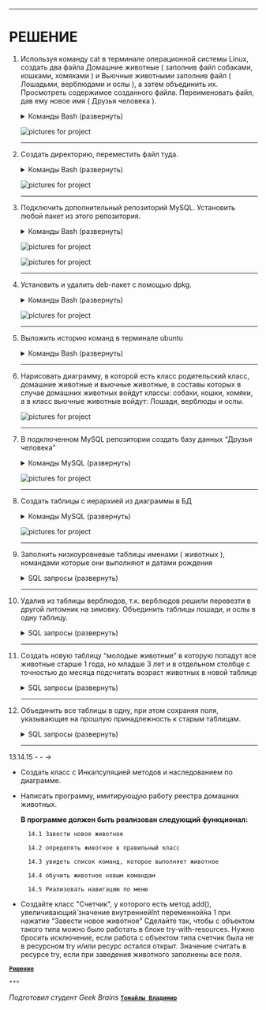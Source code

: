 ***

# РЕШЕНИЕ

1. Используя команду cat в терминале операционной системы Linux, создать
два файла Домашние животные ( заполнив файл собаками, кошками,
хомяками ) и Вьючные животными заполнив файл ( Лошадьми, верблюдами и
ослы ), а затем объединить их. Просмотреть содержимое созданного файла.
Переименовать файл, дав ему новое имя ( Друзья человека ).

    <details>
        <summary> Команды Bash (развернуть) </summary>

    ```bash
    cat > "Домашние животные"
    Собаки
    Кошки
    Хомяки

    'Ctrl+d'
    ```

    ```bash
    cat > "Вьючные животные"
    Лошади
    Верблюды
    Ослы

    'Ctrl+d'
    ```

    ```bash
    cat "Домашние животные" "Вьючные животные" > Animals
    cat Animals
    mv "Animals" "Друзья человека"
    ```

    </details>

    ![pictures for project](https://github.com/sSionAa/FW/blob/main/Pictures/1.png)

    ***

2. Создать директорию, переместить файл туда.

    <details>
        <summary> Команды Bash (развернуть) </summary>

    ```bash
    mkdir folder_test
    mv 'Друзья человека' folder_test/
    ls
    cd folder_test/
    ls
    ```

    </details>

    ![pictures for project](https://github.com/sSionAa/FW/blob/main/Pictures/2.png)

    ***

3. Подключить дополнительный репозиторий MySQL. Установить любой пакет из этого репозитория.

    <details>
        <summary> Команды Bash (развернуть) </summary>

    ```bash
    sudo apt-get update
    sudo apt update
    sudo apt install mysql-server
    sudo service mysql status
    ```

    </details>

    ![pictures for project](https://github.com/sSionAa/FW/blob/main/Pictures/3.1.png)

    ![pictures for project](https://github.com/sSionAa/FW/blob/main/Pictures/3.2.png)

    ***

4. Установить и удалить deb-пакет с помощью dpkg.
    
    <details>
        <summary> Команды Bash (развернуть) </summary>

    ```bash
    wget http://ftp.us.debian.org/debian/pool/main/s/sl/sl_5.02-1_amd64.deb
    sudo dpkg -i sl_5.02-1_amd64.deb
    sudo dpkg -r sl
    ```

    </details>

    ![pictures for project](https://github.com/sSionAa/FW/blob/main/Pictures/4.png)

    ***


5. Выложить историю команд в терминале ubuntu

    <details>
        <summary> Команды Bash (развернуть)</summary>

    ```bash
    
    1  clear
    2  sudo apt install gcc perl
    3  sudo apt install gcc make perl
    4  sudo apt update
    5  sudo apt upgrade
    6  sudo apt update
    7  sudo apt install mc
    8  mcdir test
    9  mkdir test
   10  cd test/
   11  clear
   12  cat > "Домашние животные"
   13  rm Домашние\ животные 
   14  ls
   15  clear
   16  cat > "Домашние животные"
   17  cat > "Вьючные животные"
   18  cat "Домашние животные" "Вьючные животные" > Animals
   19  cat Animals
   20  mv "Animals" "Друзья человека"
   21  ls
   22  clear
   23  mkdir folder_test
   24  mv 'Друзья человека' folder_test/
   25  ls
   26  cd folder_test/
   27  ls
   28  clear
   29  cd test/
   30  cd /
   31  cd ~
   32  cd test/
   33  clear
   34  sudo apt-get update
   35  sudo apt update
   36  sudo apt install mysql-server
   37  sudo service mysql status
   38  clear
   39  wget https://ftp.debian.org/debian/pool/main/s/spaced/spaced_1.2.0-201605+dfsg-1_amd64.deb
   40  sudo dpkg -i spaced_1.2.0-201605+dfsg-1_amd64.deb 
   41  sudo dpkg -r sl
   42  sudo dpkg -r spaced 
   43  clear
   44  history


    ```

    </details>

    ***


6. Нарисовать диаграмму, в которой есть класс родительский класс, домашние животные и вьючные животные, в составы которых в случае домашних животных войдут классы: собаки, кошки, хомяки, а в класс вьючные животные войдут: Лошади, верблюды и ослы.

    ![pictures for project](https://github.com/sSionAa/FW/blob/main/Pictures/6.jpg)

    ***

7. В подключенном MySQL репозитории создать базу данных “Друзья
человека”

    <details>
        <summary> Команды MySQL (развернуть) </summary>

    ```sql
    CREATE DATABASE Друзья_человека;
    ```

    </details>

    ![pictures for project](https://github.com/sSionAa/FW/blob/main/Pictures/7.png)

    ***

8. Создать таблицы с иерархией из диаграммы в БД

    <details>
        <summary> Команды MySQL (развернуть) </summary>

    ```sql
    CREATE TABLE Родительский_класс (
    id INT PRIMARY KEY AUTO_INCREMENT,
    тип VARCHAR(50)
    );


    CREATE TABLE Домашние_животные (
    id INT PRIMARY KEY,
    вид VARCHAR(50),
    FOREIGN KEY (id) REFERENCES Родительский_класс(id)
    );


    CREATE TABLE Собаки (
    id INT PRIMARY KEY,
    имя VARCHAR(50),
    команда VARCHAR(50),
    дата_рождения DATE,
    FOREIGN KEY (id) REFERENCES Домашние_животные(id)
    );


    CREATE TABLE Кошки (
    id INT PRIMARY KEY,
    имя VARCHAR(50),
    команда VARCHAR(50),
    дата_рождения DATE,
    FOREIGN KEY (id) REFERENCES Домашние_животные(id)
    );


    CREATE TABLE Хомяки (
    id INT PRIMARY KEY,
    имя VARCHAR(50),
    команда VARCHAR(50),
    дата_рождения DATE,
    FOREIGN KEY (id) REFERENCES Домашние_животные(id)
    );


    CREATE TABLE Вьючные_животные (
    id INT PRIMARY KEY,
    вид VARCHAR(50),
    FOREIGN KEY (id) REFERENCES Родительский_класс(id)
    );


    CREATE TABLE Лошади (
    id INT PRIMARY KEY,
    имя VARCHAR(50),
    команда VARCHAR(50),
    дата_рождения DATE,
    FOREIGN KEY (id) REFERENCES Вьючные_животные(id)
    );


    CREATE TABLE Верблюды (
    id INT PRIMARY KEY,
    имя VARCHAR(50),
    команда VARCHAR(50),
    дата_рождения DATE,
    FOREIGN KEY (id) REFERENCES Вьючные_животные(id)
    );


    CREATE TABLE Ослы (
    id INT PRIMARY KEY,
    имя VARCHAR(50),
    команда VARCHAR(50),
    дата_рождения DATE,
    FOREIGN KEY (id) REFERENCES Вьючные_животные(id)
    );

    show databases;
    show tables;
    ```

    </details>

    ![pictures for project](https://github.com/sSionAa/FW/blob/main/Pictures/8.png)

    ***

9. Заполнить низкоуровневые таблицы именами ( животных ), командами
которые они выполняют и датами рождения

    <details>
    <summary>SQL запросы (развернуть)</summary>

    ```sql
    INSERT INTO Собаки ( имя, команда, дата_рождения)
    VALUES ('Дэни', 'Лежать', '2019-03-11'),
           ('Черныш', 'Сидеть', '2020-01-22');
    
    INSERT INTO Кошки ( имя, команда, дата_рождения)
    VALUES ('Бегемот', 'Кушать', '2021-01-13'),
           ('Марс', 'Гулять', '2022-07-15');

    INSERT INTO Хомяки ( имя, команда, дата_рождения)
    VALUES ('Пухляш', 'Еда', '2021-01-21'),
           ('Стройняш', 'Бегать', '2023-01-18');

    INSERT INTO Лошади ( имя, команда, дата_рождения)
    VALUES ('Бэт', 'Но Но Но', '2019-01-20'),
           ('Сэм', 'Тпру', '2022-04-28');

    INSERT INTO Верблюды ( имя, команда, дата_рождения)
    VALUES ('Кафир', 'Лежать', '2019-03-01'),
           ('Ра', 'Хоп' '2021-10-14'),
           ('Сфинкс', 'Тпру' '2022-09-15');

    INSERT INTO Ослы ( имя, команда, дата_рождения)
    VALUES ('Коля', 'Вперед', '2023-05-24'),
           ('Толя', 'Стоять', '2024-01-08');
    ```

    </details>


    ***

10. Удалив из таблицы верблюдов, т.к. верблюдов решили перевезти в другой
питомник на зимовку. Объединить таблицы лошади, и ослы в одну таблицу.

    <details>
    <summary>SQL запросы (развернуть)</summary>

    ```sql
    TRUNCATE TABLE Верблюды;
    ```

    ```sql
    CREATE TABLE Копытные AS
    SELECT * FROM Лошади
    UNION
    SELECT * FROM Ослы;
    ```

    </details>


    ***

11. Создать новую таблицу “молодые животные” в которую попадут все
животные старше 1 года, но младше 3 лет и в отдельном столбце с точностью
до месяца подсчитать возраст животных в новой таблице

    <details>
        <summary>SQL запросы (развернуть)</summary>

    ```sql
    CREATE TABLE Копытные AS
    SELECT *, TIMESTAMPDIFF(MONTH, дата_рождения, CURDATE()) AS возраст_в_месяцах
    FROM (
        SELECT 'Собаки' AS тип_животного, имя, команда, дата_рождения FROM Собаки
        UNION ALL
        SELECT 'Кошки' AS тип_животного, имя, команда, дата_рождения FROM Кошки
        UNION ALL
        SELECT 'Хомяки' AS тип_животного, имя, команда, дата_рождения FROM Хомяки
        UNION ALL
        SELECT 'Лошади' AS тип_животного, имя, команда, дата_рождения FROM Лошади
        UNION ALL
        SELECT 'Ослы' AS тип_животного, имя, команда, дата_рождения FROM Ослы
    ) AS животные
    WHERE дата_рождения >= DATE_SUB(CURDATE(), INTERVAL 3 YEAR)
    AND дата_рождения <= DATE_SUB(CURDATE(), INTERVAL 1 YEAR);

    ```

    </details>


    ***

12. Объединить все таблицы в одну, при этом сохраняя поля, указывающие на
прошлую принадлежность к старым таблицам.

    <details>
        <summary>SQL запросы (развернуть)</summary>

    ```sql
    CREATE TABLE Полный_состав AS
    SELECT 'Собаки' AS тип_животного, имя, команда, дата_рождения FROM Собаки
    UNION ALL
    SELECT 'Кошки' AS тип_животного, имя, команда, дата_рождения FROM Кошки
    UNION ALL
    SELECT 'Хомяки' AS тип_животного, имя, команда, дата_рождения FROM Хомяки
    UNION ALL
    SELECT 'Лошади' AS тип_животного, имя, команда, дата_рождения FROM Лошади
    UNION ALL
    SELECT 'Ослы' AS тип_животного, имя, команда, дата_рождения FROM Ослы;

    ```

    </details>


    ***

13.14.15   - - ->
* Создать класс с Инкапсуляцией методов и наследованием по диаграмме.
* Написать программу, имитирующую работу реестра домашних животных.


    **В программе должен быть реализован следующий функционал:**
    
        14.1 Завести новое животное

        14.2 определять животное в правильный класс

        14.3 увидеть список команд, которое выполняет животное

        14.4 обучить животное новым командам

        14.5 Реализовать навигацию по меню




* Создайте класс "Счетчик", у которого есть метод add(), увеличивающий̆
значение внутренней̆int переменной̆на 1 при нажатие “Завести новое
животное” Сделайте так, чтобы с объектом такого типа можно было работать в
блоке try-with-resources. Нужно бросить исключение, если работа с объектом
типа счетчик была не в ресурсном try и/или ресурс остался открыт. Значение
считать в ресурсе try, если при заведения животного заполнены все поля.

[**`Решение`**](https://github.com/sSionAa/FW/tree/main/Py)

    ***
*Подготовил студент Geek Brains* [**`Томайлы Владимир`**](https://github.com/sSionAa)
